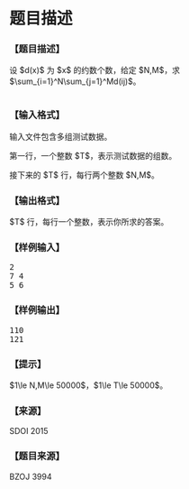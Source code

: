 # 题目描述


<h3>
【题目描述】
</h3>
<p>
设 $d(x)$ 为 $x$ 的约数个数，给定 $N,M$，求 $\sum_{i=1}^N\sum_{j=1}^Md(ij)$。
</p>
<p>
<img src="/upload/image/20160225/20160225112654_55475.bmp" alt=""/> 
</p>
<h3>
【输入格式】
</h3>
<p>
输入文件包含多组测试数据。
</p>
<p>
第一行，一个整数 $T$，表示测试数据的组数。
</p>
<p>
接下来的 $T$ 行，每行两个整数 $N,M$。
</p>
<h3>
【输出格式】
</h3>
<p>
$T$ 行，每行一个整数，表示你所求的答案。
</p>
<h3>
【样例输入】
</h3>
<pre>2
7 4
5 6
</pre>
<h3>
【样例输出】
</h3>
<pre>110
121
</pre>
<h3>
【提示】
</h3>
<p>
$1\le N,M\le 50000$，$1\le T\le 50000$。
</p>
<h3>
【来源】
</h3>
<p>
SDOI 2015
</p>
<h3>
【题目来源】
</h3>
<p>
BZOJ 3994
</p>
